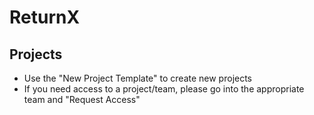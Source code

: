 # ReturnX

## Projects

- Use the "New Project Template" to create new projects
- If you need access to a project/team, please go into the appropriate team and "Request Access"
